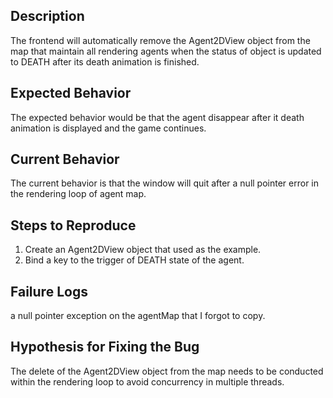 ## Description

The frontend will automatically remove the Agent2DView object from the map that maintain all rendering agents when the status of object is updated to DEATH after its death animation is finished.

## Expected Behavior

The expected behavior would be that the agent disappear after it death animation is displayed and the game continues.

## Current Behavior

The current behavior is that the window will quit after a null pointer error in the rendering loop of agent map.

## Steps to Reproduce

 1. Create an Agent2DView object that used as the example.
 2. Bind a key to the trigger of DEATH state of the agent.

## Failure Logs

a null pointer exception on the agentMap that I forgot to copy.

## Hypothesis for Fixing the Bug

The delete of the Agent2DView object from the map needs to be conducted within the rendering loop to avoid concurrency in multiple threads.